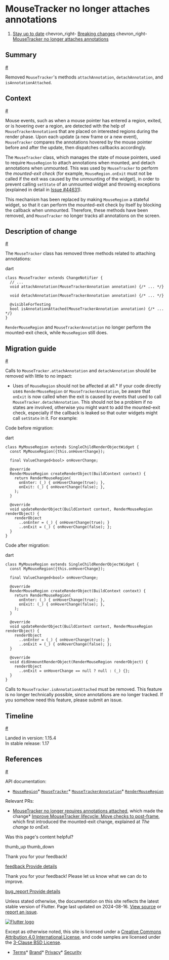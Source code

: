 MouseTracker no longer attaches annotations
===========================================

1. [Stay up to date](/release) chevron\_right- [Breaking changes](/release/breaking-changes) chevron\_right- [MouseTracker no longer attaches annotations](/release/breaking-changes/mouse-tracker-no-longer-attaches-annotations)

Summary
-------

[#](#summary)

Removed `MouseTracker`'s methods `attachAnnotation`, `detachAnnotation`, and `isAnnotationAttached`.

Context
-------

[#](#context)

Mouse events, such as when a mouse pointer has entered a region, exited, or is hovering over a region, are detected with the help of `MouseTrackerAnnotation`s that are placed on interested regions during the render phase. Upon each update (a new frame or a new event), `MouseTracker` compares the annotations hovered by the mouse pointer before and after the update, then dispatches callbacks accordingly.

The `MouseTracker` class, which manages the state of mouse pointers, used to require `MouseRegion` to attach annotations when mounted, and detach annotations when unmounted. This was used by `MouseTracker` to perform the *mounted-exit check* (for example, `MouseRegion.onExit` must not be called if the exit was caused by the unmounting of the widget), in order to prevent calling `setState` of an unmounted widget and throwing exceptions (explained in detail in [Issue #44631](https://github.com/flutter/flutter/pull/44631)).

This mechanism has been replaced by making `MouseRegion` a stateful widget, so that it can perform the mounted-exit check by itself by blocking the callback when unmounted. Therefore, these methods have been removed, and `MouseTracker` no longer tracks all annotations on the screen.

Description of change
---------------------

[#](#description-of-change)

The `MouseTracker` class has removed three methods related to attaching annotations:

dart

```
class MouseTracker extends ChangeNotifier {
  // ...
  void attachAnnotation(MouseTrackerAnnotation annotation) {/* ... */}

  void detachAnnotation(MouseTrackerAnnotation annotation) {/* ... */}

  @visibleForTesting
  bool isAnnotationAttached(MouseTrackerAnnotation annotation) {/* ... */}
}
```

`RenderMouseRegion` and `MouseTrackerAnnotation` no longer perform the mounted-exit check, while `MouseRegion` still does.

Migration guide
---------------

[#](#migration-guide)

Calls to `MouseTracker.attachAnnotation` and `detachAnnotation` should be removed with little to no impact:

* Uses of `MouseRegion` should not be affected at all.* If your code directly uses `RenderMouseRegion` or `MouseTrackerAnnotation`, be aware that `onExit` is now called when the exit is caused by events that used to call `MouseTracker.detachAnnotation`. This should not be a problem if no states are involved, otherwise you might want to add the mounted-exit check, especially if the callback is leaked so that outer widgets might call `setState` in it. For example:

Code before migration:

dart

```
class MyMouseRegion extends SingleChildRenderObjectWidget {
  const MyMouseRegion({this.onHoverChange});

  final ValueChanged<bool> onHoverChange;

  @override
  RenderMouseRegion createRenderObject(BuildContext context) {
    return RenderMouseRegion(
      onEnter: (_) { onHoverChange(true); },
      onExit: (_) { onHoverChange(false); },
    );
  }

  @override
  void updateRenderObject(BuildContext context, RenderMouseRegion renderObject) {
    renderObject
      ..onEnter = (_) { onHoverChange(true); }
      ..onExit = (_) { onHoverChange(false); };
  }
}
```

Code after migration:

dart

```
class MyMouseRegion extends SingleChildRenderObjectWidget {
  const MyMouseRegion({this.onHoverChange});

  final ValueChanged<bool> onHoverChange;

  @override
  RenderMouseRegion createRenderObject(BuildContext context) {
    return RenderMouseRegion(
      onEnter: (_) { onHoverChange(true); },
      onExit: (_) { onHoverChange(false); },
    );
  }

  @override
  void updateRenderObject(BuildContext context, RenderMouseRegion renderObject) {
    renderObject
      ..onEnter = (_) { onHoverChange(true); }
      ..onExit = (_) { onHoverChange(false); };
  }

  @override
  void didUnmountRenderObject(RenderMouseRegion renderObject) {
    renderObject
      ..onExit = onHoverChange == null ? null : (_) {};
  }
}
```

Calls to `MouseTracker.isAnnotationAttached` must be removed. This feature is no longer technically possible, since annotations are no longer tracked. If you somehow need this feature, please submit an issue.

Timeline
--------

[#](#timeline)

Landed in version: 1.15.4  
 In stable release: 1.17

References
----------

[#](#references)

API documentation:

* [`MouseRegion`](https://api.flutter.dev/flutter/widgets/MouseRegion-class.html)* [`MouseTracker`](https://api.flutter.dev/flutter/gestures/MouseTracker-class.html)* [`MouseTrackerAnnotation`](https://api.flutter.dev/flutter/gestures/MouseTrackerAnnotation-class.html)* [`RenderMouseRegion`](https://api.flutter.dev/flutter/rendering/RenderMouseRegion-class.html)

Relevant PRs:

* [MouseTracker no longer requires annotations attached](https://github.com/flutter/flutter/issues/48453), which made the change* [Improve MouseTracker lifecycle: Move checks to post-frame](https://github.com/flutter/flutter/issues/44631), which first introduced the mounted-exit change, explained at *The change to onExit*.

Was this page's content helpful?

thumb\_up thumb\_down

Thank you for your feedback!

 [feedback Provide details](https://github.com/flutter/website/issues/new?template=1_page_issue.yml&&page-url=https://docs.flutter.dev/release/breaking-changes/mouse-tracker-no-longer-attaches-annotations/&page-source=https://github.com/flutter/website/tree/main/src/content/release/breaking-changes/mouse-tracker-no-longer-attaches-annotations.md)

Thank you for your feedback! Please let us know what we can do to improve.

 [bug\_report Provide details](https://github.com/flutter/website/issues/new?template=1_page_issue.yml&&page-url=https://docs.flutter.dev/release/breaking-changes/mouse-tracker-no-longer-attaches-annotations/&page-source=https://github.com/flutter/website/tree/main/src/content/release/breaking-changes/mouse-tracker-no-longer-attaches-annotations.md)

Unless stated otherwise, the documentation on this site reflects the latest stable version of Flutter. Page last updated on 2024-08-16. [View source](https://github.com/flutter/website/tree/main/src/content/release/breaking-changes/mouse-tracker-no-longer-attaches-annotations.md) or [report an issue](https://github.com/flutter/website/issues/new?template=1_page_issue.yml&&page-url=https://docs.flutter.dev/release/breaking-changes/mouse-tracker-no-longer-attaches-annotations/&page-source=https://github.com/flutter/website/tree/main/src/content/release/breaking-changes/mouse-tracker-no-longer-attaches-annotations.md "Report an issue with this page").

[![Flutter logo](/assets/images/branding/flutter/logo+text/horizontal/white.svg)](https://flutter.dev)

Except as otherwise noted, this site is licensed under a [Creative Commons Attribution 4.0 International License](https://creativecommons.org/licenses/by/4.0/), and code samples are licensed under the [3-Clause BSD License](https://opensource.org/licenses/BSD-3-Clause).

* [Terms](/tos "Terms of use")* [Brand](/brand "Brand usage guidelines")* [Privacy](https://policies.google.com/privacy "Privacy policy")* [Security](/security "Security philosophy and practices")

   